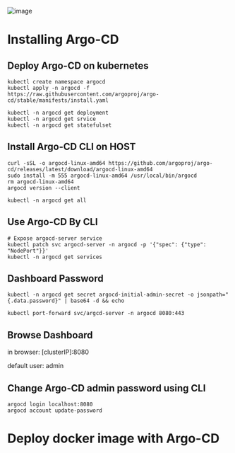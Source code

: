 ![image](https://github.com/falahatme/argocd/assets/7458874/6266063b-d083-481c-bf24-0c196833b09e)

# Installing Argo-CD

## Deploy Argo-CD on kubernetes

```
kubectl create namespace argocd
kubectl apply -n argocd -f https://raw.githubusercontent.com/argoproj/argo-cd/stable/manifests/install.yaml
```

```
kubectl -n argocd get deployment
kubectl -n argocd get srvice
kubectl -n argocd get statefulset
```

## Install Argo-CD CLI on HOST

```
curl -sSL -o argocd-linux-amd64 https://github.com/argoproj/argo-cd/releases/latest/download/argocd-linux-amd64
sudo install -m 555 argocd-linux-amd64 /usr/local/bin/argocd
rm argocd-linux-amd64
argocd version --client
```

```
kubectl -n argocd get all
```

## Use Argo-CD By CLI

```
# Expose argocd-server service
kubectl patch svc argocd-server -n argocd -p '{"spec": {"type": "NodePort"}}'
kubectl -n argocd get services
```

## Dashboard Password
```
kubectl -n argocd get secret argocd-initial-admin-secret -o jsonpath="{.data.password}" | base64 -d && echo 
```

```
kubectl port-forward svc/argcd-server -n argocd 8080:443
```

## Browse Dashboard

in browser: [clusterIP]:8080

default user: admin

## Change Argo-CD admin password using CLI

```
argocd login localhost:8080
argocd account update-password
```


# Deploy docker image with Argo-CD



